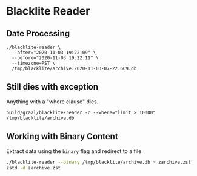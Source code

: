# Blacklite Reader

## Date Processing

```
./blacklite-reader \
  --after="2020-11-03 19:22:09" \
  --before="2020-11-03 19:22:11" \
  --timezone=PST \
  /tmp/blacklite/archive.2020-11-03-07-22.669.db
```

## Still dies with exception

Anything with a "where clause" dies.

```
build/graal/blacklite-reader -c --where="limit > 10000" /tmp/blacklite/archive.db 
```

## Working with Binary Content

Extract data using the `binary` flag and redirect to a file.

```bash
./blacklite-reader --binary /tmp/blacklite/archive.db > zarchive.zst
zstd -d zarchive.zst 
```
